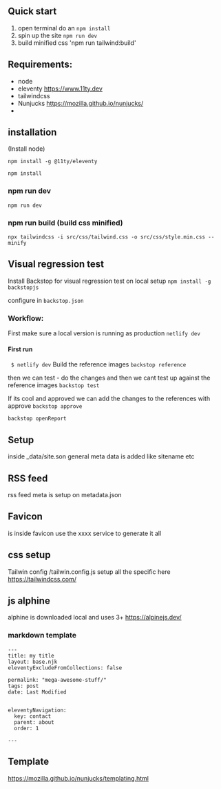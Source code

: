 ## Quick start
1. open terminal do an `npm install`
2. spin up the site `npm run dev`
3. build minified css 'npm run tailwind:build'

## Requirements:
- node
- eleventy https://www.11ty.dev
- tailwindcss
- Nunjucks https://mozilla.github.io/nunjucks/
-

## installation
(Install node)

```
npm install -g @11ty/eleventy
```

```
npm install
```

### npm run dev
```
npm run dev
```
### npm run build (build css minified)

```
npx tailwindcss -i src/css/tailwind.css -o src/css/style.min.css --minify
```

## Visual regression test
Install Backstop for visual regression test on local setup
```npm install -g backstopjs```

configure in `backstop.json`


### Workflow:
First make sure a local version is running as production `netlify dev`


#### First run
``` $ netlify dev```
Build the reference images
`backstop reference`

then we can test - do the changes and then we cant test up against the reference images
`backstop test`

If its cool and approved we can add the changes to the references with approve
`backstop approve`

`backstop openReport`


## Setup
inside _data/site.son general meta data is added like sitename etc

## RSS feed
rss feed meta is setup on metadata.json

## Favicon
is inside favicon
use the xxxx service to generate it all


## css setup
Tailwin config /tailwin.config.js setup all the specific here
https://tailwindcss.com/

## js alphine
alphine is downloaded local and uses 3+
https://alpinejs.dev/

### markdown template

```
---
title: my title
layout: base.njk
eleventyExcludeFromCollections: false

permalink: "mega-awesome-stuff/"
tags: post
date: Last Modified


eleventyNavigation:
  key: contact
  parent: about
  order: 1

---
```

## Template
https://mozilla.github.io/nunjucks/templating.html
